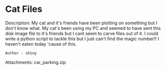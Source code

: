 # Cat Files

Description: 
My cat and it's friends have been plotting on something but I don't know what. My cat's been using my PC and seemed to have sent this disk image file to it's friends but I cant seem to carve files out of it. I could write a python script to tackle this but I just can't find the magic number!! I haven't eaten today 'cause of this.

`Author - shiny`

Attachments: car_parking.zip